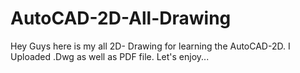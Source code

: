 # AutoCAD-2D-All-Drawing
Hey Guys here is my all 2D- Drawing for learning the AutoCAD-2D. I Uploaded .Dwg as well as PDF file. Let's enjoy...
